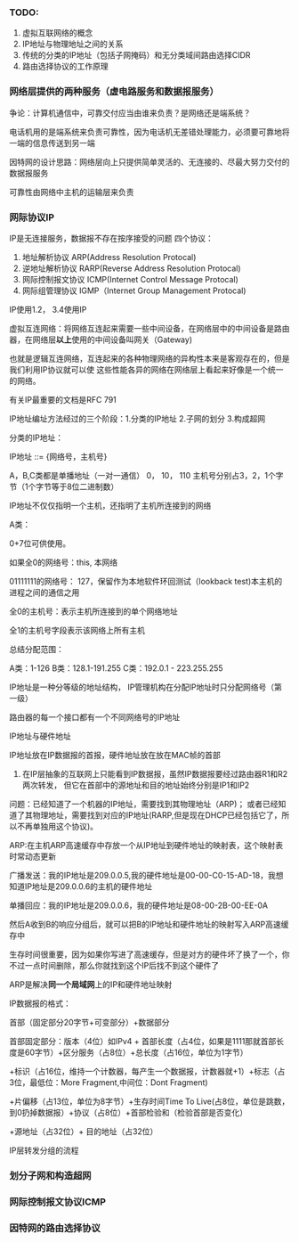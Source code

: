 ### TODO: 

1. 虚拟互联网络的概念
2. IP地址与物理地址之间的关系
3. 传统的分类的IP地址（包括子网掩码）和无分类域间路由选择CIDR
4. 路由选择协议的工作原理


### 网络层提供的两种服务（虚电路服务和数据报服务）

争论：计算机通信中，可靠交付应当由谁来负责？是网络还是端系统？

电话机用的是端系统来负责可靠性，因为电话机无差错处理能力，必须要可靠地将一端的信息传送到另一端

因特网的设计思路：网络层向上只提供简单灵活的、无连接的、尽最大努力交付的数据报服务

可靠性由网络中主机的运输层来负责

### 网际协议IP

IP是无连接服务，数据报不存在按序接受的问题
四个协议：

1. 地址解析协议  ARP(Address Resolution Protocal)
2. 逆地址解析协议  RARP(Reverse Address Resolution Protocal)
3. 网际控制报文协议 ICMP(Internet Control Message Protocal)
4. 网际组管理协议 IGMP（Internet Group Management Protocal)

IP使用1.2， 3.4使用IP

虚拟互连网络：将网络互连起来需要一些中间设备，在网络层中的中间设备是路由器，在网络层**以上**使用的中间设备叫网关（Gateway)

也就是逻辑互连网络，互连起来的各种物理网络的异构性本来是客观存在的，但是我们利用IP协议就可以使
这些性能各异的网络在网络层上看起来好像是一个统一的网络。

有关IP最重要的文档是RFC 791

IP地址编址方法经过的三个阶段：1.分类的IP地址 2.子网的划分 3.构成超网

分类的IP地址：

IP地址 ::= {网络号，主机号}

A，B,C类都是单播地址（一对一通信）  0，  10，   110  主机号分别占3，2，1个字节（1个字节等于8位二进制数）

IP地址不仅仅指明一个主机，还指明了主机所连接到的网络

A类：

  0+7位可供使用。

  如果全0的网络号：this, 本网络

  01111111的网络号： 127，保留作为本地软件环回测试（lookback test)本主机的进程之间的通信之用
  
  全0的主机号：表示主机所连接到的单个网络地址
  
  全1的主机号字段表示该网络上所有主机
  
总结分配范围：

A类：1-126   B类：128.1-191.255   C类：192.0.1 - 223.255.255

IP地址是一种分等级的地址结构， IP管理机构在分配IP地址时只分配网络号（第一级）

路由器的每一个接口都有一个不同网络号的IP地址

IP地址与硬件地址

IP地址放在IP数据报的首报，硬件地址放在放在MAC帧的首部

1. 在IP层抽象的互联网上只能看到IP数据报，虽然IP数据报要经过路由器R1和R2两次转发，
但它在首部中的源地址和目的地址始终分别是IP1和IP2

问题：已经知道了一个机器的IP地址，需要找到其物理地址（ARP)；
或者已经知道了其物理地址，需要找到对应的IP地址(RARP,但是现在DHCP已经包括它了，所以不再单独用这个协议)。

ARP:在主机ARP高速缓存中存放一个从IP地址到硬件地址的映射表，这个映射表时常动态更新

广播发送：我的IP地址是209.0.0.5,我的硬件地址是00-00-C0-15-AD-18，我想知道IP地址是209.0.0.6的主机的硬件地址

单播回应：我的IP地址是209.0.0.6，我的硬件地址是08-00-2B-00-EE-0A

然后A收到B的响应分组后，就可以把B的IP地址和硬件地址的映射写入ARP高速缓存中

生存时间很重要，因为如果你写进了高速缓存，但是对方的硬件坏了换了一个，你不过一点时间删除，那么你就找到这个IP后找不到这个硬件了

ARP是解决**同一个局域网**上的IP和硬件地址映射

IP数据报的格式：

首部（固定部分20字节+可变部分）+数据部分

首部固定部分：版本（4位）如IPv4 + 首部长度（占4位，如果是1111那就首部长度是60字节）+区分服务（占8位）+总长度（占16位，单位为1字节）

+标识（占16位，维持一个计数器，每产生一个数据报，计数器就+1）+标志（占3位，最低位：More Fragment,中间位：Dont Fragment)

+片偏移（占13位，单位为8字节）+生存时间Time To Live(占8位，单位是跳数，到0扔掉数据报）+协议（占8位）+首部检验和（检验首部是否变化）

+源地址（占32位）+ 目的地址（占32位）

IP层转发分组的流程






### 划分子网和构造超网

### 网际控制报文协议ICMP

### 因特网的路由选择协议
